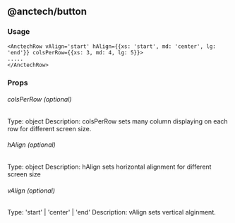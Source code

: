 ## @anctech/button

### Usage

```
<AnctechRow vAlign='start' hAlign={{xs: 'start', md: 'center', lg: 'end'}} colsPerRow={{xs: 3, md: 4, lg: 5}}>
.....
</AnctechRow>
```

### Props

###### colsPerRow (optional)

Type: object
Description: colsPerRow sets many column displaying on each row for different screen size.

###### hAlign (optional)

Type: object
Description: hAlign sets horizontal alignment for different screen size

###### vAlign (optional)

Type: 'start' | 'center' | 'end'
Description: vAlign sets vertical alginment.
